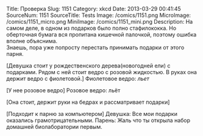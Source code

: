 Title: Проверка 
Slug: 1151 
Category: xkcd 
Date: 2013-03-29 00:41:45 
SourceNum: 1151 
SourceTitle: Tests 
Image: /comics/1151.png 
MicroImage: /comics/1151_micro.png 
MiniImage: /comics/1151_mini.png 
Description: На самом деле, в одном из подарков было полно стафилококка. Но оберточная 
бумага вся пропитана кишечной палочкой, поэтому ошибка вполне объяснима.<br>Знаешь, пора уже попросту перестать принимать подарки от этого парня. 

[Девушка стоит у рождественского дерева(новогодней ели) с подарками. Рядом с ней стоит ведро с розовой жидкостью. В руках она держит ведро с фиолетовой.]
Фиолетовое ведро: *льет*

[У нее розовое ведро]
Розовое ведро: льёт

[Она стоит, держит руки на бедрах и рассматривает подарки]

[Подходит к парню за компьютером]
Девушка: Все мои подарки оказались грамотрицательными.
Парень: Жаль что ты открыла набор домашней биолаборатории первым.